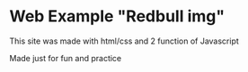 # Web Example "Redbull img"

This site was made with html/css and 2 function of Javascript

<p> Made just for fun and practice </p> 